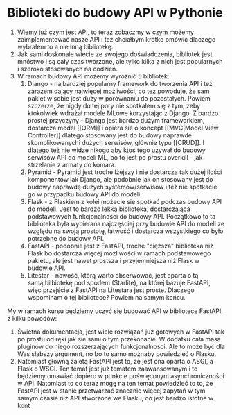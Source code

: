 # Biblioteki do budowy API w Pythonie

1. Wiemy już czym jest API, to teraz zobaczmy w czym możemy zaimplementować nasze API i też chciałbym krótko omówić dlaczego wybrałem to a nie inną bibliotekę.
2. Jak sami doskonale wiecie ze swojego doświadczenia, bibliotek jest mnóstwo i są cały czas tworzone, ale tylko kilka z nich jest popularnych i szeroko stosowanych na codzień.
3. W ramach budowy API możemy wyróżnić 5 bibliotek:
	1. Django - najbardziej popularny framework do tworzenia API i też zarazem dający najwięcej możliwości, co też powoduje, że sam pakiet w sobie jest duży w porównaniu do pozostałych. Powiem szczerze, że nigdy do tej pory nie spotkałem się z tym, żeby ktokolwiek wdrażał modele MLowe korzystając z Django. Z bardzo prostej przyczyny - Django jest bardzo dużym frameworkiem, dostarcza model [[ORM]] i opiera sie o koncept [[MVC|Model View Controller]] dlatego stosowany jest do budowy naprawde skomplikowanychi dużych serwisów, głównie typu [[CRUD]]. I dlatego też nie widze nikogo aby ktoś tego używał do budowy serwisów API do modeli ML, bo to jest po prostu overkill - jak strzelanie z armaty do komara.
	2. Pyramid - Pyramid jest troche lżejszy i nie dostarcza tak dużej ilości komponentów jak Django, ale podobnie jak on stosowany jest do budowy naprawdę dużych systemów/serwisów i też nie spotkacie go w przypadku budowy API do modeli. 
	3. Flask - z Flaskiem z kolei możecie się spotkać podczas budowy API do modeli. Jest to bardzo lekka biblioteka, dostarczająca podstawowych funkcjonalności do budowy API. Początkowo to ta biblioteka była wybierana najczęściej przy budowie API do modeli ze względu na swoją prostotę, łatwość i dostarcza wszystkiego co było potrzebne do budowy API. 
	4. FastAPI - podobnie jest z FastAPI, troche "cięższa" biblioteka niż Flask bo dostarcza więcej możliwości w ramach podstawowego pakietu, ale jest nawet prostsza i przyjemniejsza niż Flask w budowie API. 
	5. Litestar - nowość, którą warto obserwować, jest oparta o tą samą bilbiotekę pod spodem (Starlite), na której bazuje FastAPI, więc przejście z FastAPI na Litestara jest proste. Dlaczego wspominam o tej bibliotece? Powiem na samym końcu.

My w ramach kursu będziemy uczyć się budować API w bibliotece FastAPI, z kilku powodów:
1. Świetna dokumentacja, jest wiele rozwiązań już gotowych w FastAPI tak po prostu od ręki jak sie sami o tym przekonacie. W dodatku cała masa pluginów do niego rozszerzających funkcjonalności. Ale to może być dla Was słabszy argument, no bo to samo możnaby powiedzieć o Flasku.
2. Natomiast główną zaletą FastAPI jest to, że jest ona oparta o ASGI, a Flask o WSGI. Ten temat jest już tematem zaawansowanym i to będziemy omawiać dopiero w punkcie poświęconym asynchroniczności w API. Natomiast to co teraz mogę na ten temat powiedzieć to to, że FastAPI jest w stanie przetwarzać znacznie więcej zapytań w tym samym czasie niż API stworzone we Flasku, co jest bardzo istotne w kont